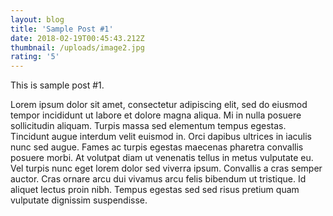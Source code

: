 ```yaml
---
layout: blog
title: 'Sample Post #1'
date: 2018-02-19T00:45:43.212Z
thumbnail: /uploads/image2.jpg
rating: '5'
---
```


This is sample post #1.

Lorem ipsum dolor sit amet, consectetur adipiscing elit, sed do eiusmod tempor
incididunt ut labore et dolore magna aliqua. Mi in nulla posuere sollicitudin
aliquam. Turpis massa sed elementum tempus egestas. Tincidunt augue interdum
velit euismod in. Orci dapibus ultrices in iaculis nunc sed augue. Fames ac
turpis egestas maecenas pharetra convallis posuere morbi. At volutpat diam ut
venenatis tellus in metus vulputate eu. Vel turpis nunc eget lorem dolor sed
viverra ipsum. Convallis a cras semper auctor. Cras ornare arcu dui vivamus arcu
felis bibendum ut tristique. Id aliquet lectus proin nibh. Tempus egestas sed
sed risus pretium quam vulputate dignissim suspendisse.
